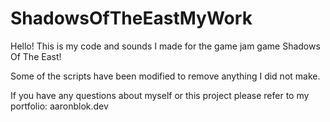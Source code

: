 # ShadowsOfTheEastMyWork
Hello! This is my code and sounds I made for the game jam game Shadows Of The East! 

Some of the scripts have been modified to remove anything I did not make.

If you have any questions about myself or this project please refer to my portfolio: aaronblok.dev 
